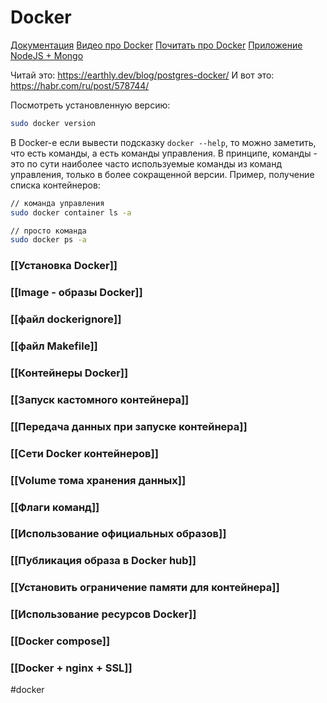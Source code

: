 # Docker

[Документация](https://docs.docker.com/engine/install/ubuntu/)
[Видео про Docker](https://www.youtube.com/watch?v=n9uCgUzfeRQ)
[Почитать про Docker](https://losst.ru/zapusk-kontejnera-docker)
[Приложение NodeJS + Mongo](https://docs.docker.com/language/nodejs/develop/)

Читай это: https://earthly.dev/blog/postgres-docker/
И вот это: https://habr.com/ru/post/578744/

Посмотреть установленную версию:
```bash
sudo docker version
```

В Docker-e если вывести подсказку `docker --help`, то можно заметить, что есть команды, а есть команды управления. В принципе, команды - это по сути наиболее часто используемые команды из команд управления, только в более сокращенной версии. Пример, получение списка контейнеров:

```bash
// команда управления
sudo docker container ls -a

// просто команда
sudo docker ps -a
```

### [[Установка Docker]]
### [[Image - образы Docker]]
### [[файл dockerignore]]
### [[файл Makefile]]
### [[Контейнеры Docker]]
### [[Запуск кастомного контейнера]]
### [[Передача данных при запуске контейнера]]
### [[Сети Docker контейнеров]]
### [[Volume тома хранения данных]]
### [[Флаги команд]]
### [[Использование официальных образов]]
### [[Публикация образа в Docker hub]]
### [[Установить ограничение памяти для контейнера]]
### [[Использование ресурсов Docker]]

### [[Docker compose]]
### [[Docker + nginx + SSL]]

#docker